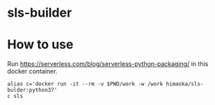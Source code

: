 sls-builder
===
# How to use
Run 
https://serverless.com/blog/serverless-python-packaging/
in this docker container.

```
alias c='docker run -it --rm -v $PWD/work -w /work himaoka/sls-bulder:python37'
c sls
```
